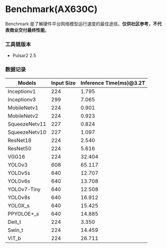# Benchmark(AX630C)

Benchmark 是了解硬件平台网络模型运行速度的最佳途径。**仅供社区参考，不代表商业交付最终性能**。

### 工具链版本
- Pulsar2 2.5

### 数据记录

| Models         | Input Size | Inference Time(ms)@3.2T |
| -------------- | ---------- | ----------------------------- |
| Inceptionv1    | 224        | 1.795                         |
| Inceptionv3    | 299        | 7.065                         |
| MobileNetv1    | 224        | 0.901                         |
| MobileNetv2    | 224        | 0.923                         |
| SqueezeNetv11  | 227        | 0.824                         |
| SqueezeNetv10  | 227        | 1.097                         |
| ResNet18       | 224        | 2.540                         |
| ResNet50       | 224        | 5.616                         |
| VGG16          | 224        | 32.404                        |
| YOLOv3         | 608        | 65.117                        |
| YOLOv5s        | 640        | 12.707                        |
| YOLOv6s        | 640        | 13.708                        |
| YOLOv7-Tiny    | 640        | 12.508                        |
| YOLOv8s        | 640        | 16.912                        |
| YOLOX_s        | 640        | 15.425                        |
| PPYOLOE+_s     | 640        | 14.885                        |
| Deit_t         | 224        | 3.350                         |
| Swin_t         | 224        | 14.459                        |
| ViT_b          | 224        | 26.711                        |
